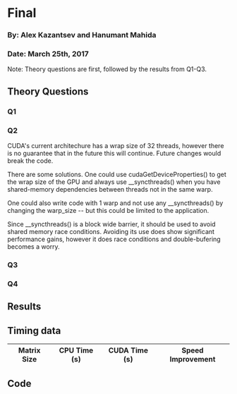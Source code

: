 # Final
### By: Alex Kazantsev and Hanumant Mahida
### Date: March 25th, 2017

Note: Theory questions are first, followed by the results from Q1-Q3.

## Theory Questions 

### Q1






### Q2
CUDA's current architechure has a wrap size of 32 threads, however there is no guarantee that in the future this will continue. Future changes would break the code. 

There are some solutions. One could use cudaGetDeviceProperties() to get the wrap size of the GPU and always use __syncthreads() when you have shared-memory dependencies between threads not in the same warp. 

One could also write code with 1 warp and not use any __syncthreads() by changing the warp_size -- but this could be limited to the application. 

Since __syncthreads() is a block wide barrier, it should be used to avoid shared memory race conditions. Avoiding its use does show significant performance gains, however it does race conditions and double-bufering becomes a worry.








### Q3






### Q4







## Results


## Timing data
| Matrix Size | CPU Time (s)  | CUDA Time (s) | Speed Improvement | 
|-------------|-----------------|-----------|----------------------|



## Code


```